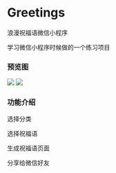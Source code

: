 # Greetings
浪漫祝福语微信小程序

学习微信小程序时候做的一个练习项目

### 预览图

![](https://upload-images.jianshu.io/upload_images/3384890-ba2ac675762114e4.jpg?imageMogr2/auto-orient/strip%7CimageView2/2/w/300)
![](https://upload-images.jianshu.io/upload_images/3384890-2bc1f601756593a7.jpg?imageMogr2/auto-orient/strip%7CimageView2/2/w/300)



### 功能介绍

选择分类

选择祝福语 

生成祝福语页面

分享给微信好友


